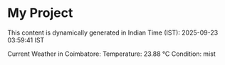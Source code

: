 # My Project

This content is dynamically generated in Indian Time (IST): 2025-09-23 03:59:41 IST


Current Weather in Coimbatore:
Temperature: 23.88 °C
Condition: mist
